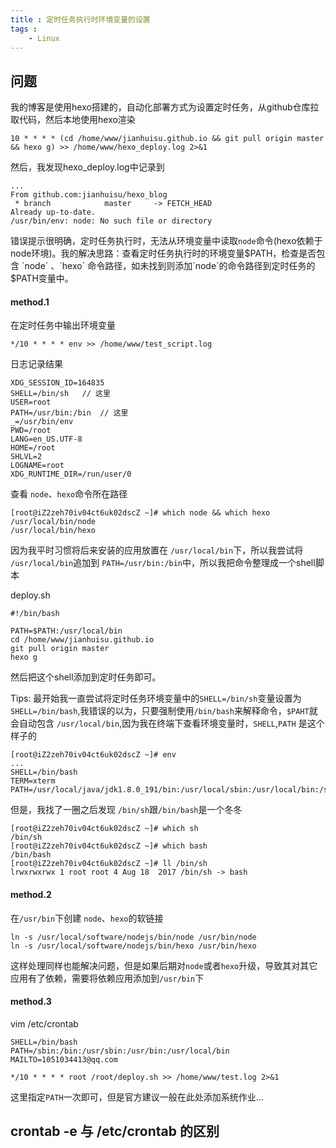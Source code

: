 ```yaml
---
title : 定时任务执行时环境变量的设置
tags : 
	- Linux
---
```


## 问题

我的博客是使用hexo搭建的，自动化部署方式为设置定时任务，从github仓库拉取代码，然后本地使用hexo渲染

	10 * * * * (cd /home/www/jianhuisu.github.io && git pull origin master && hexo g) >> /home/www/hexo_deploy.log 2>&1

然后，我发现hexo_deploy.log中记录到

	...
	From github.com:jianhuisu/hexo_blog
	 * branch            master     -> FETCH_HEAD
	Already up-to-date.
	/usr/bin/env: node: No such file or directory

错误提示很明确，定时任务执行时，无法从环境变量中读取`node`命令(hexo依赖于node环境)。我的解决思路：查看定时任务执行时的环境变量$PATH，检查是否包含 `node` 、`hexo` 命令路径，如未找到则添加`node`的命令路径到定时任务的$PATH变量中。

#### method.1

在定时任务中输出环境变量

	*/10 * * * * env >> /home/www/test_script.log 

日志记录结果

	XDG_SESSION_ID=164835
	SHELL=/bin/sh   // 这里 
	USER=root    
	PATH=/usr/bin:/bin  // 这里
	_=/usr/bin/env
	PWD=/root
	LANG=en_US.UTF-8
	HOME=/root
	SHLVL=2
	LOGNAME=root
	XDG_RUNTIME_DIR=/run/user/0

查看 `node`、`hexo`命令所在路径
	
	[root@iZ2zeh70iv04ct6uk02dscZ ~]# which node && which hexo
	/usr/local/bin/node
	/usr/local/bin/hexo	
	
因为我平时习惯将后来安装的应用放置在	`/usr/local/bin`下，所以我尝试将 `/usr/local/bin`追加到 `PATH=/usr/bin:/bin`中，所以我把命令整理成一个shell脚本

deploy.sh

	#!/bin/bash

	PATH=$PATH:/usr/local/bin
	cd /home/www/jianhuisu.github.io
	git pull origin master
	hexo g
 
然后把这个shell添加到定时任务即可。

Tips: 最开始我一直尝试将定时任务环境变量中的`SHELL=/bin/sh`变量设置为`SHELL=/bin/bash`,我错误的以为，只要强制使用`/bin/bash`来解释命令，`$PAHT`就会自动包含 `/usr/local/bin`,因为我在终端下查看环境变量时，`SHELL`,`PATH` 是这个样子的
	
	[root@iZ2zeh70iv04ct6uk02dscZ ~]# env 
	...
	SHELL=/bin/bash
	TERM=xterm
	PATH=/usr/local/java/jdk1.8.0_191/bin:/usr/local/sbin:/usr/local/bin:/sbin:/bin:/usr/sbin:/usr/bin:/usr/local/php/bin:/root/bin

但是，我找了一圈之后发现 `/bin/sh`跟`/bin/bash`是一个冬冬

	[root@iZ2zeh70iv04ct6uk02dscZ ~]# which sh
	/bin/sh
	[root@iZ2zeh70iv04ct6uk02dscZ ~]# which bash
	/bin/bash
	[root@iZ2zeh70iv04ct6uk02dscZ ~]# ll /bin/sh
	lrwxrwxrwx 1 root root 4 Aug 18  2017 /bin/sh -> bash

#### method.2

在`/usr/bin`下创建 `node`、`hexo`的软链接

	ln -s /usr/local/software/nodejs/bin/node /usr/bin/node
	ln -s /usr/local/software/nodejs/bin/hexo /usr/bin/hexo

这样处理同样也能解决问题，但是如果后期对`node`或者`hexo`升级，导致其对其它应用有了依赖，需要将依赖应用添加到`/usr/bin`下

#### method.3 

vim /etc/crontab

	SHELL=/bin/bash
	PATH=/sbin:/bin:/usr/sbin:/usr/bin:/usr/local/bin
	MAILTO=1051034413@qq.com
	
	*/10 * * * * root /root/deploy.sh >> /home/www/test.log 2>&1

这里指定`PATH`一次即可，但是官方建议一般在此处添加系统作业...





## crontab -e 与 /etc/crontab 的区别

## 